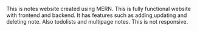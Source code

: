 This is notes website created using MERN.
This is fully functional website with frontend and backend.
It has features such as adding,updating and deleting note. 
Also todolists and multipage notes.
This is not responsive. 